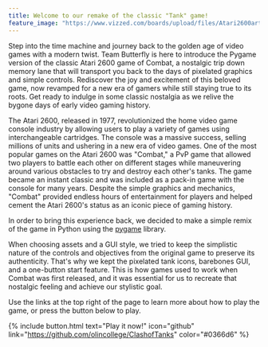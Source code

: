 ```yaml
---
title: Welcome to our remake of the classic "Tank" game!
feature_image: "https://www.vizzed.com/boards/upload/files/Atari2600artwip.jpg"
---
```


Step into the time machine and journey back to the golden age of video games with a modern twist. 
Team Butterfly is here to introduce the Pygame version of the classic Atari 2600 game of Combat, a nostalgic 
trip down memory lane that will transport you back to the days of pixelated graphics and simple controls. 
Rediscover the joy and excitement of this beloved game, now revamped for a new era of gamers while still 
staying true to its roots. Get ready to indulge in some classic nostalgia as we relive the bygone days of 
early video gaming history.

The Atari 2600, released in 1977, revolutionized the home video game console industry by allowing users to 
play a variety of games using interchangeable cartridges. The console was a massive success, selling 
millions of units and ushering in a new era of video games. One of the most popular games on the Atari 2600 
was "Combat," a PvP game that allowed two players to battle each other on different stages while maneuvering 
around various obstacles to try and destroy each other's tanks. The game became an instant classic and was 
included as a pack-in game with the console for many years. Despite the simple graphics and mechanics, 
"Combat" provided endless hours of entertainment for players and helped cement the Atari 2600's status as an 
iconic piece of gaming history.

In order to bring this experience back, we decided to make a simple remix of the game in Python using the [pygame](https://www.pygame.org/news) library.

When choosing assets and a GUI style, we tried to keep the simplistic nature of the controls and objectives from the original game to preserve its authenticity. That's why we kept the pixelated tank icons, barebones GUI, and a one-button start feature. This is how games used to work when Combat was first released, and it was essential for us to recreate that nostalgic feeling and achieve our stylistic goal.

Use the links at the top right of the page to learn more about how to play the game, or press the button below to play.

{% include button.html text="Play it now!" icon="github" link="https://github.com/olincollege/ClashofTanks" color="#0366d6" %}

